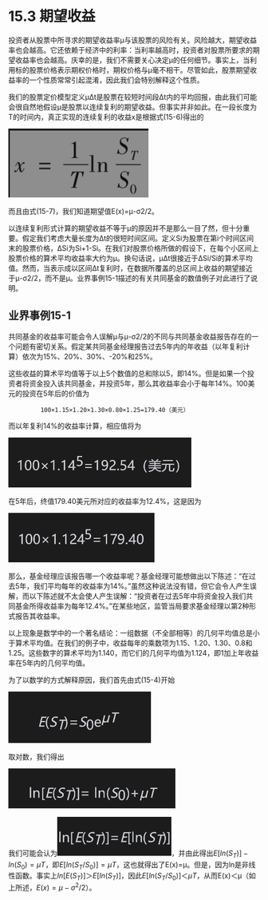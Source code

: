 # 15.3 期望收益

投资者从股票中所寻求的期望收益率μ与该股票的风险有关。风险越大，期望收益率也会越高。它还依赖于经济中的利率：当利率越高时，投资者对股票所要求的期望收益率也会越高。庆幸的是，我们不需要关心决定μ的任何细节。事实上，当利用标的股票价格表示期权价格时，期权价格与μ毫不相干。尽管如此，股票期望收益率的一个性质常常引起混淆，因此我们会特别解释这个性质。

我们的股票定价模型定义μΔt是股票在较短时间段Δt内的平均回报，由此我们可能会很自然地假设μ是股票以连续复利的期望收益。但事实并非如此。在一段长度为T的时间内，真正实现的连续复利的收益x是根据式(15-6)得出的

![](images/2024-03-03-16-17-17.png)

而且由式(15-7)，我们知道期望值E(x)=μ-σ2/2。

以连续复利形式计算的期望收益不等于μ的原因并不是那么一目了然，但十分重要。假定我们考虑大量长度为Δt的很短时间区间。定义Si为股票在第i个时间区间末的股票价格，ΔSi为Si+1-Si。在我们对股票价格所做的假设下，在每个小区间上股票价格的算术平均收益率大约为μ。换句话说，μΔt很接近于ΔSi/Si的算术平均值。然而，当表示成以区间Δt复利时，在数据所覆盖的总区间上收益的期望接近于μ-σ2/2，而不是μ。业界事例15-1描述的有关共同基金的数值例子对此进行了说明。

## 业界事例15-1

共同基金的收益率可能会令人误解μ与μ-σ2/2的不同与共同基金收益报告存在的一个问题有密切关系。假定某共同基金经理报告过去5年内的年收益（以年复利计算）依次为15%、20%、30%、-20%和25%。


这些收益的算术平均值等于以上5个数值的总和除以5，即14%。但是如果一个投资者将资金投入该共同基金，并投资5年，那么其收益率会小于每年14%。100美元的投资在5年后的价值为


             100×1.15×1.20×1.30×0.80×1.25=179.40（美元）


而以年复利14%的收益率计算，相应值将为

![](images/2024-03-03-16-19-20.png)

在5年后，终值179.40美元所对应的收益率为12.4%，这是因为

![](images/2024-03-03-16-19-40.png)

那么，基金经理应该报告哪一个收益率呢？基金经理可能想做出以下陈述：“在过去5年，我们平均每年的收益率为14%。”虽然这种说法没有错，但它会令人产生误解，而以下陈述就不太会使人产生误解：“投资者在过去5年中将资金投入我们共同基金所得收益率为每年12.4%。”在某些地区，监管当局要求基金经理以第2种形式报告其收益率。

以上现象是数学中的一个著名结论：一组数据（不全部相等）的几何平均值总是小于算术平均值。在我们的例子中，收益每年的乘数项为1.15、1.20、1.30、0.8和1.25。这些数字的算术平均为1.140，而它们的几何平均值为1.124，即1加上年收益率在5年内的几何平均值。

为了以数学的方式解释原因，我们首先由式(15-4)开始

![](images/2024-03-03-16-20-06.png)

取对数，我们得出

![](images/2024-03-03-16-20-29.png)

我们可能会认为![](images/2024-03-03-16-21-07.png)，并由此得出$`E[ln(S_T)]-ln(S_0)=μT`$，即$`E[ln(S_T/S_0)]=μT`$，这也就得出了E(x)=μ。但是，因为ln是非线性函数。事实上$`ln[E(S_T)]＞E[ln(S_T)]`$，因此$`E[ln(S_T/S_0)]＜μT`$，从而E(x)＜μ（如上所述，$`E(x)=μ-σ^2/2）`$。
